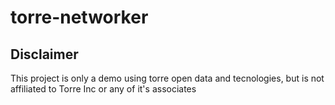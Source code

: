 # torre-networker
## Disclaimer
This project is only a demo using torre open data and tecnologies, but is not affiliated to Torre Inc or any of it's associates
